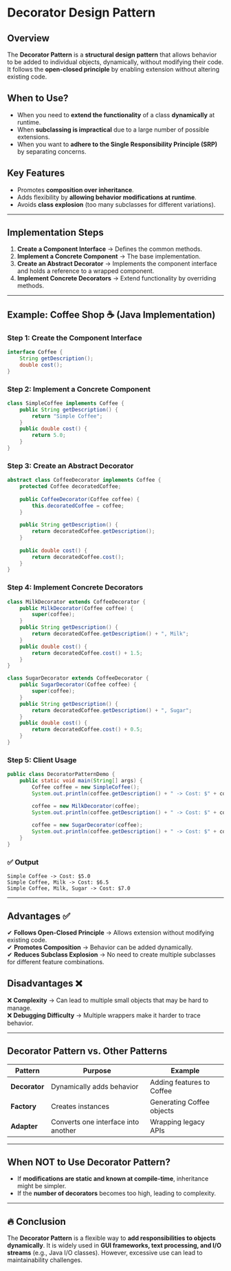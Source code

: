 # Decorator Design Pattern

## Overview
The **Decorator Pattern** is a **structural design pattern** that allows behavior to be added to individual objects, dynamically, without modifying their code. It follows the **open-closed principle** by enabling extension without altering existing code.

## When to Use?
- When you need to **extend the functionality** of a class **dynamically** at runtime.
- When **subclassing is impractical** due to a large number of possible extensions.
- When you want to **adhere to the Single Responsibility Principle (SRP)** by separating concerns.

## Key Features
- Promotes **composition over inheritance**.
- Adds flexibility by **allowing behavior modifications at runtime**.
- Avoids **class explosion** (too many subclasses for different variations).

---

## Implementation Steps
1. **Create a Component Interface** → Defines the common methods.
2. **Implement a Concrete Component** → The base implementation.
3. **Create an Abstract Decorator** → Implements the component interface and holds a reference to a wrapped component.
4. **Implement Concrete Decorators** → Extend functionality by overriding methods.

---

## Example: Coffee Shop ☕ (Java Implementation)

### Step 1: Create the Component Interface
```java
interface Coffee {
    String getDescription();
    double cost();
}
```

### Step 2: Implement a Concrete Component
```java
class SimpleCoffee implements Coffee {
    public String getDescription() {
        return "Simple Coffee";
    }
    public double cost() {
        return 5.0;
    }
}
```

### Step 3: Create an Abstract Decorator
```java
abstract class CoffeeDecorator implements Coffee {
    protected Coffee decoratedCoffee;
    
    public CoffeeDecorator(Coffee coffee) {
        this.decoratedCoffee = coffee;
    }
    
    public String getDescription() {
        return decoratedCoffee.getDescription();
    }
    
    public double cost() {
        return decoratedCoffee.cost();
    }
}
```

### Step 4: Implement Concrete Decorators
```java
class MilkDecorator extends CoffeeDecorator {
    public MilkDecorator(Coffee coffee) {
        super(coffee);
    }
    public String getDescription() {
        return decoratedCoffee.getDescription() + ", Milk";
    }
    public double cost() {
        return decoratedCoffee.cost() + 1.5;
    }
}

class SugarDecorator extends CoffeeDecorator {
    public SugarDecorator(Coffee coffee) {
        super(coffee);
    }
    public String getDescription() {
        return decoratedCoffee.getDescription() + ", Sugar";
    }
    public double cost() {
        return decoratedCoffee.cost() + 0.5;
    }
}
```

### Step 5: Client Usage
```java
public class DecoratorPatternDemo {
    public static void main(String[] args) {
        Coffee coffee = new SimpleCoffee();
        System.out.println(coffee.getDescription() + " -> Cost: $" + coffee.cost());

        coffee = new MilkDecorator(coffee);
        System.out.println(coffee.getDescription() + " -> Cost: $" + coffee.cost());
        
        coffee = new SugarDecorator(coffee);
        System.out.println(coffee.getDescription() + " -> Cost: $" + coffee.cost());
    }
}
```

### ✅ Output
```
Simple Coffee -> Cost: $5.0
Simple Coffee, Milk -> Cost: $6.5
Simple Coffee, Milk, Sugar -> Cost: $7.0
```

---

## Advantages ✅
✔ **Follows Open-Closed Principle** → Allows extension without modifying existing code.  
✔ **Promotes Composition** → Behavior can be added dynamically.  
✔ **Reduces Subclass Explosion** → No need to create multiple subclasses for different feature combinations.  

## Disadvantages ❌
❌ **Complexity** → Can lead to multiple small objects that may be hard to manage.  
❌ **Debugging Difficulty** → Multiple wrappers make it harder to trace behavior.  

---

## Decorator Pattern vs. Other Patterns
| Pattern        | Purpose | Example |
|---------------|---------|---------|
| **Decorator** | Dynamically adds behavior | Adding features to Coffee |
| **Factory** | Creates instances | Generating Coffee objects |
| **Adapter** | Converts one interface into another | Wrapping legacy APIs |

---

## When NOT to Use Decorator Pattern?
- If **modifications are static and known at compile-time**, inheritance might be simpler.
- If the **number of decorators** becomes too high, leading to complexity.

---

## 🔥 Conclusion
The **Decorator Pattern** is a flexible way to **add responsibilities to objects dynamically**. It is widely used in **GUI frameworks, text processing, and I/O streams** (e.g., Java I/O classes). However, excessive use can lead to maintainability challenges.

